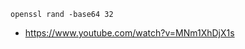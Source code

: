 <!-- NOTE : Generate Random Key using -->
```
openssl rand -base64 32
```

<!-- ANCHOR -->
- https://www.youtube.com/watch?v=MNm1XhDjX1s



